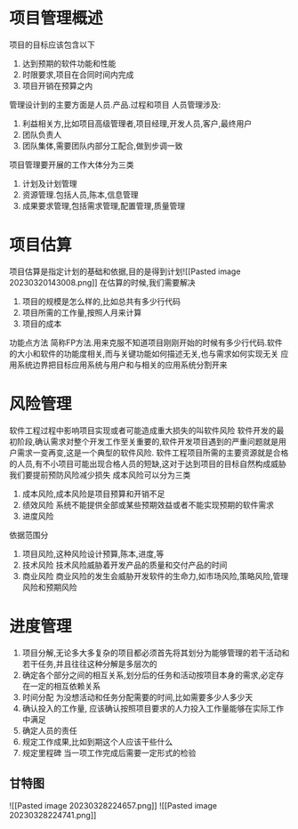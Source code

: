 # 项目管理概述
项目的目标应该包含以下
1. 达到预期的软件功能和性能
2. 时限要求,项目在合同时间内完成
3. 项目开销在预算之内

管理设计到的主要方面是人员.产品.过程和项目
人员管理涉及:
1. 利益相关方,比如项目高级管理者,项目经理,开发人员,客户,最终用户
2. 团队负责人
3. 团队集体,需要团队内部分工配合,做到步调一致

项目管理要开展的工作大体分为三类
1. 计划及计划管理
2. 资源管理.包括人员,陈本,信息管理
3. 成果要求管理,包括需求管理,配置管理,质量管理

# 项目估算
项目估算是指定计划的基础和依据,目的是得到计划![[Pasted image 20230320143008.png]]
在估算的时候,我们需要解决
1. 项目的规模是怎么样的,比如总共有多少行代码
2. 项目所需的工作量,按照人月来计算
3. 项目的成本

功能点方法 简称FP方法.用来克服不知道项目刚刚开始的时候有多少行代码.软件的大小和软件的功能度相关,而与关键功能如何描述无关,也与需求如何实现无关
应用系统边界把目标应用系统与用户和与相关的应用系统分割开来
# 风险管理
软件工程过程中影响项目实现或者可能造成重大损失的叫软件风险
软件开发的最初阶段,确认需求对整个开发工作至关重要的,软件开发项目遇到的严重问题就是用户需求一变再变,这是一个典型的软件风险.
软件工程项目所需的主要资源就是合格的人员,有不小项目可能出现合格人员的短缺,这对于达到项目的目标自然构成威胁
我们要提前预防风险减少损失
成本风险可以分为三类
1. 成本风险,成本风险是项目预算和开销不足
2. 绩效风险 系统不能提供全部或某些预期效益或者不能实现预期的软件需求
3. 进度风险

依据范围分
1. 项目风险,这种风险设计预算,陈本,进度,等
2. 技术风险 技术风险威胁着开发产品的质量和交付产品的时间
3. 商业风险 商业风险的发生会威胁开发软件的生命力,如市场风险,策略风险,管理风险和预期风险

# 进度管理
1. 项目分解,无论多大多复杂的项目都必须首先将其划分为能够管理的若干活动和若干任务,并且往往这种分解是多层次的
2. 确定各个部分之间的相互关系,划分后的任务和活动按项目本身的需求,必定存在一定的相互依赖关系
3. 时间分配 为没想活动和任务分配需要的时间,比如需要多少人多少天
4. 确认投入的工作量, 应该确认按照项目要求的人力投入工作量能够在实际工作中满足
5. 确定人员的责任
6. 规定工作成果,比如到期这个人应该干些什么
7. 规定里程碑 当一项工作完成后需要一定形式的检验
## 甘特图
![[Pasted image 20230328224657.png]]
![[Pasted image 20230328224741.png]]
